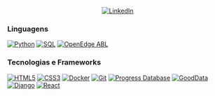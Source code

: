 <p align="center">
    <a href="https://www.linkedin.com/in/axcel-mello/">
        <img src="https://img.shields.io/badge/LinkedIn-blue?style=flat-square&logo=linkedin" alt="LinkedIn">
    </a>
</p>

### Linguagens
[![Python](https://img.shields.io/badge/python-black?style=for-the-badge&logo=python)](https://www.python.org/)
[![SQL](https://img.shields.io/badge/sql-black?style=for-the-badge&logo=mysql)](https://www.mysql.com/)
[![OpenEdge ABL](https://img.shields.io/badge/OpenEdge_ABL-black?style=for-the-badge&logo=progress)](https://www.progress.com/openedge)


### Tecnologias e Frameworks
[![HTML5](https://img.shields.io/badge/html5-black?style=for-the-badge&logo=html5)](https://github.com/GabrielBBaldez)
[![CSS3](https://img.shields.io/badge/css3-black?style=for-the-badge&logo=css3)](https://github.com/GabrielBBaldez)
[![Docker](https://img.shields.io/badge/docker-black?style=for-the-badge&logo=docker)](https://www.docker.com/)
[![Git](https://img.shields.io/badge/Git-black?style=for-the-badge&logo=git)](https://git-scm.com/)
[![Progress Database](https://img.shields.io/badge/Progress_Database-black?style=for-the-badge&logo=progress)](https://www.progress.com/progress-products/openedge)
[![GoodData](https://img.shields.io/badge/GoodData-black?style=for-the-badge&logo=gooddata)](https://www.gooddata.com/)
[![Django](https://img.shields.io/badge/Django-black?style=for-the-badge&logo=django)](https://www.djangoproject.com/)
[![React](https://img.shields.io/badge/react-black?style=for-the-badge&logo=react)](https://react.dev/)
